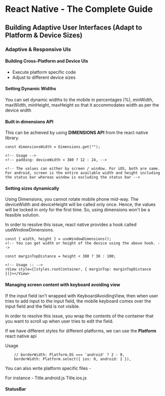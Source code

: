 # React Native - The Complete Guide

## Building Adaptive User Interfaces (Adapt to Platform & Device Sizes)

### Adaptive & Responsive UIs

#### Building  Cross-Platform and Device UIs
- Execute platform specific code
- Adjust to different device sizes

#### Setting Dynamic Widths

You can set dynamic widths to the mobile in percentages (%), minWidth, maxWidth, minHeight, maxHeight so that it accommodates width as per the device width

#### Built in dimensions API

This can be achieved by using **DIMENSIONS API** from the react native library.

```
const dimensionsWidth = Dimensions.get("");

<!-- Usage -->
<!-- padding: deviceWidth < 380 ? 12 : 24, -->

<!-- The values can either by screen / window. For iOS, both are same. For android, screen is the entire available width and height including the status bar whereas window is excluding the status bar -->
```

#### Setting sizes dynamically

Using Dimensions, you cannot rotate mobile phone mid-way. The deviceWidth and deviceHeight will be called only once. Hence, the values will be locked in only for the first time. So, using dimensions won't be a feasible solution.

In order to resolve this issue, react native provides a hook called useWindowDimensions.

```
const { width, height } = useWindowDimensions();
<!-- You can get width or height of the device using the above hook. -->

const marginTopDistance = height < 380 ? 30 : 100;

<!-- Usage :: -->
<View style={[styles.rootContainer, { marginTop: marginTopDistance }]}></View>

```

#### Managing screen content with keyboard avoiding view

If the input field isn't wrapped with KeyboardAvoidingView, then when user tries to add input to the input field, the mobile keyboard comes over the input field and the field is not visible.

In order to resolve this issue, you wrap the contents of the container that you want to scroll up when user tries to edit the field.


If we have different styles for different platforms, we can use the **Platform** react native api

Usage

```
    // borderWidth: Platform.OS === 'android' ? 2 : 0,
    borderWidth: Platform.select({ ios: 0, android: 2 }),
```

You can also write platform specific files - 

For instance - Title.android.js
               Title.ios.js


#### StatusBar       